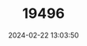 ---
title: "19496"
category: "Rhinoceros unicornis"
draft: false
date: 2024-02-22 13:03:50
languages:
  English: ["Greater Indian one-horned rhinoceros", "Great Indian Rhinoceros", "Indian Rhinoceros", "Greater One-horned Rhino"]
  French: ["Rhinocéros unicorne de l'Inde"]
  Spanish; Castilian: ["Rinoceronte Unicornio Índico"]
---